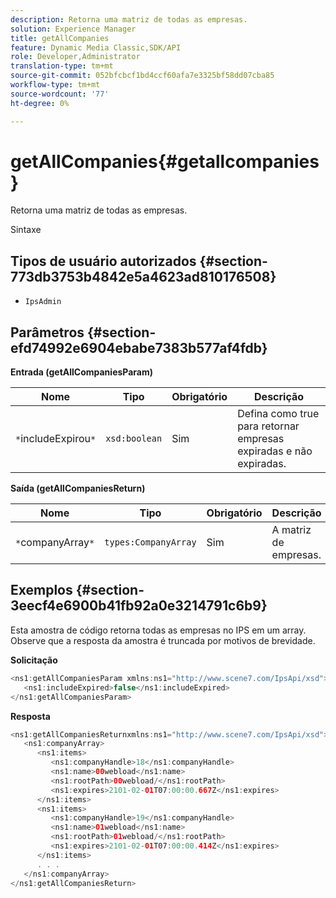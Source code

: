 ```yaml
---
description: Retorna uma matriz de todas as empresas.
solution: Experience Manager
title: getAllCompanies
feature: Dynamic Media Classic,SDK/API
role: Developer,Administrator
translation-type: tm+mt
source-git-commit: 052bfcbcf1bd4ccf60afa7e3325bf58dd07cba85
workflow-type: tm+mt
source-wordcount: '77'
ht-degree: 0%

---
```



# getAllCompanies{#getallcompanies}

Retorna uma matriz de todas as empresas.

Sintaxe

## Tipos de usuário autorizados {#section-773db3753b4842e5a4623ad810176508}

* `IpsAdmin`

## Parâmetros {#section-efd74992e6904ebabe7383b577af4fdb}

**Entrada (getAllCompaniesParam)**

| Nome | Tipo | Obrigatório | Descrição |
|---|---|---|---|
| `*`includeExpirou`*` | `xsd:boolean` | Sim | Defina como true para retornar empresas expiradas e não expiradas. |

**Saída (getAllCompaniesReturn)**

| Nome | Tipo | Obrigatório | Descrição |
|---|---|---|---|
| `*`companyArray`*` | `types:CompanyArray` | Sim | A matriz de empresas. |

## Exemplos {#section-3eecf4e6900b41fb92a0e3214791c6b9}

Esta amostra de código retorna todas as empresas no IPS em um array. Observe que a resposta da amostra é truncada por motivos de brevidade.

**Solicitação**

```java
<ns1:getAllCompaniesParam xmlns:ns1="http://www.scene7.com/IpsApi/xsd">
   <ns1:includeExpired>false</ns1:includeExpired>
</ns1:getAllCompaniesParam>
```

**Resposta**

```java
<ns1:getAllCompaniesReturnxmlns:ns1="http://www.scene7.com/IpsApi/xsd">
   <ns1:companyArray>
      <ns1:items>
         <ns1:companyHandle>18</ns1:companyHandle>
         <ns1:name>00webload</ns1:name>
         <ns1:rootPath>00webload/</ns1:rootPath>
         <ns1:expires>2101-02-01T07:00:00.667Z</ns1:expires>
      </ns1:items>
      <ns1:items>
         <ns1:companyHandle>19</ns1:companyHandle>
         <ns1:name>01webload</ns1:name>
         <ns1:rootPath>01webload/</ns1:rootPath>
         <ns1:expires>2101-02-01T07:00:00.414Z</ns1:expires>
      </ns1:items>
      . . .
   </ns1:companyArray>
</ns1:getAllCompaniesReturn>
```

